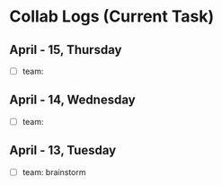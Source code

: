 # Collab Logs (Current Task)

<!-- 
## Month - Date, Day
- [ ] Name: task
-->

## April - 15, Thursday
- [ ] team: 

## April - 14, Wednesday
- [ ] team: 

## April - 13, Tuesday
- [ ] team: brainstorm
